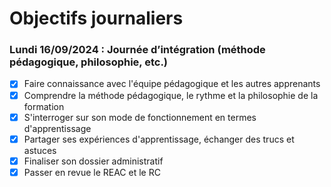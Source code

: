 # Objectifs journaliers

### Lundi 16/09/2024 : Journée d’intégration (méthode pédagogique, philosophie, etc.)

- [x] Faire connaissance avec l'équipe pédagogique et les autres apprenants
- [x] Comprendre la méthode pédagogique, le rythme et la philosophie de la formation
- [x] S'interroger sur son mode de fonctionnement en termes d'apprentissage
- [x] Partager ses expériences d'apprentissage, échanger des trucs et astuces
- [x] Finaliser son dossier administratif
- [x] Passer en revue le REAC et le RC
